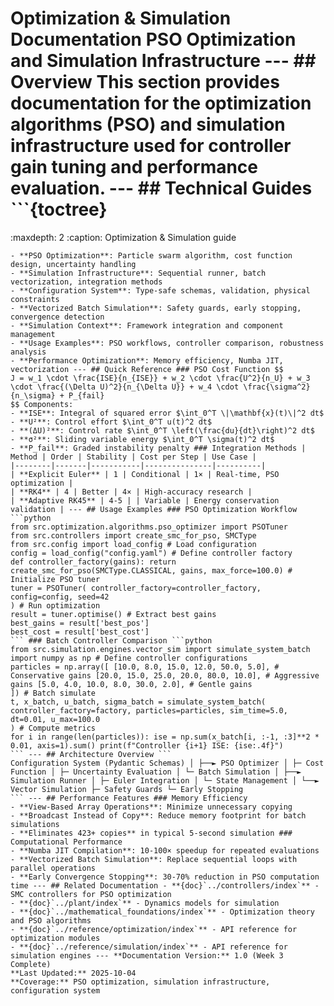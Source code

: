 # Optimization & Simulation Documentation **PSO Optimization and Simulation Infrastructure** --- ## Overview This section provides documentation for the optimization algorithms (PSO) and simulation infrastructure used for controller gain tuning and performance evaluation. --- ## Technical Guides ```{toctree}
:maxdepth: 2
:caption: Optimization & Simulation guide
``` **Optimization & Simulation Guide** Complete documentation covering:
- **PSO Optimization**: Particle swarm algorithm, cost function design, uncertainty handling
- **Simulation Infrastructure**: Sequential runner, batch vectorization, integration methods
- **Configuration System**: Type-safe schemas, validation, physical constraints
- **Vectorized Batch Simulation**: Safety guards, early stopping, convergence detection
- **Simulation Context**: Framework integration and component management
- **Usage Examples**: PSO workflows, controller comparison, robustness analysis
- **Performance Optimization**: Memory efficiency, Numba JIT, vectorization --- ## Quick Reference ### PSO Cost Function $$
J = w_1 \cdot \frac{ISE}{n_{ISE}} + w_2 \cdot \frac{U^2}{n_U} + w_3 \cdot \frac{(\Delta U)^2}{n_{\Delta U}} + w_4 \cdot \frac{\sigma^2}{n_\sigma} + P_{fail}
$$ Components:
- **ISE**: Integral of squared error $\int_0^T \|\mathbf{x}(t)\|^2 dt$
- **U²**: Control effort $\int_0^T u(t)^2 dt$
- **(ΔU)²**: Control rate $\int_0^T \left(\frac{du}{dt}\right)^2 dt$
- **σ²**: Sliding variable energy $\int_0^T \sigma(t)^2 dt$
- **P_fail**: Graded instability penalty ### Integration Methods | Method | Order | Stability | Cost per Step | Use Case |
|--------|-------|-----------|---------------|----------|
| **Explicit Euler** | 1 | Conditional | 1× | Real-time, PSO optimization |
| **RK4** | 4 | Better | 4× | High-accuracy research |
| **Adaptive RK45** | 4-5 | | Variable | Energy conservation validation | --- ## Usage Examples ### PSO Optimization Workflow ```python
from src.optimization.algorithms.pso_optimizer import PSOTuner
from src.controllers import create_smc_for_pso, SMCType
from src.config import load_config # Load configuration
config = load_config("config.yaml") # Define controller factory
def controller_factory(gains): return create_smc_for_pso(SMCType.CLASSICAL, gains, max_force=100.0) # Initialize PSO tuner
tuner = PSOTuner( controller_factory=controller_factory, config=config, seed=42
) # Run optimization
result = tuner.optimise() # Extract best gains
best_gains = result['best_pos']
best_cost = result['best_cost']
``` ### Batch Controller Comparison ```python
from src.simulation.engines.vector_sim import simulate_system_batch
import numpy as np # Define controller configurations
particles = np.array([ [10.0, 8.0, 15.0, 12.0, 50.0, 5.0], # Conservative gains [20.0, 15.0, 25.0, 20.0, 80.0, 10.0], # Aggressive gains [5.0, 4.0, 10.0, 8.0, 30.0, 2.0], # Gentle gains
]) # Batch simulate
t, x_batch, u_batch, sigma_batch = simulate_system_batch( controller_factory=factory, particles=particles, sim_time=5.0, dt=0.01, u_max=100.0
) # Compute metrics
for i in range(len(particles)): ise = np.sum(x_batch[i, :-1, :3]**2 * 0.01, axis=1).sum() print(f"Controller {i+1} ISE: {ise:.4f}")
``` --- ## Architecture Overview ```
Configuration System (Pydantic Schemas) │ ├──► PSO Optimizer │ ├─ Cost Function │ ├─ Uncertainty Evaluation │ └─ Batch Simulation │ ├──► Simulation Runner │ ├─ Euler Integration │ └─ State Management │ └──► Vector Simulation ├─ Safety Guards └─ Early Stopping
``` --- ## Performance Features ### Memory Efficiency
- **View-Based Array Operations**: Minimize unnecessary copying
- **Broadcast Instead of Copy**: Reduce memory footprint for batch simulations
- **Eliminates 423+ copies** in typical 5-second simulation ### Computational Performance
- **Numba JIT Compilation**: 10-100× speedup for repeated evaluations
- **Vectorized Batch Simulation**: Replace sequential loops with parallel operations
- **Early Convergence Stopping**: 30-70% reduction in PSO computation time --- ## Related Documentation - **{doc}`../controllers/index`** - SMC controllers for PSO optimization
- **{doc}`../plant/index`** - Dynamics models for simulation
- **{doc}`../mathematical_foundations/index`** - Optimization theory and PSO algorithms
- **{doc}`../reference/optimization/index`** - API reference for optimization modules
- **{doc}`../reference/simulation/index`** - API reference for simulation engines --- **Documentation Version:** 1.0 (Week 3 Complete)
**Last Updated:** 2025-10-04
**Coverage:** PSO optimization, simulation infrastructure, configuration system
